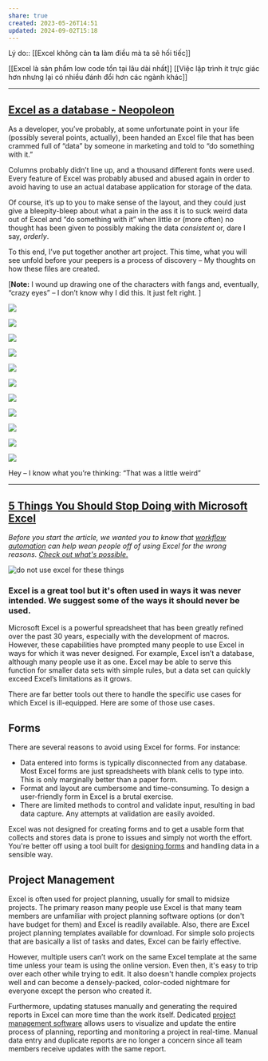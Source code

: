 ```yaml
---
share: true
created: 2023-05-26T14:51
updated: 2024-09-02T15:18
---
```

Lý do:: [[Excel không cản ta làm điều mà ta sẽ hối tiếc]]

[[Excel là sản phẩm low code tồn tại lâu dài nhất]] 
[[Việc lập trình ít trực giác hơn nhưng lại có nhiều đánh đổi hơn các ngành khác]]

---
## [Excel as a database - Neopoleon](https://www.neopoleon.com/blog/excel-as-a-database/)
As a developer, you’ve probably, at some unfortunate point in your life (possibly several points, actually), been handed an Excel file that has been crammed full of “data” by someone in marketing and told to “do something with it.”

Columns probably didn’t line up, and a thousand different fonts were used. Every feature of Excel was probably abused and abused again in order to avoid having to use an actual database application for storage of the data.

Of course, it’s up to you to make sense of the layout, and they could just give a bleepity-bleep about what a pain in the ass it is to suck weird data out of Excel and “do something with it” when little or (more often) no thought has been given to possibly making the data _consistent_ or, dare I say, _orderly_.

To this end, I’ve put together another art project. This time, what you will see unfold before your peepers is a process of discovery – My thoughts on how these files are created.

[**Note:** I wound up drawing one of the characters with fangs and, eventually, “crazy eyes” – I don’t know why I did this. It just felt right. ]

![](https://web.archive.org/web/20051106011050im_/https://www.neopoleon.com/blog/images/excel/1.jpg)

![](https://web.archive.org/web/20051106011050im_/https://www.neopoleon.com/blog/images/excel/2.jpg)

![](https://web.archive.org/web/20051106011050im_/https://www.neopoleon.com/blog/images/excel/3.jpg)

![](https://web.archive.org/web/20051106011050im_/https://www.neopoleon.com/blog/images/excel/4.jpg)

![](https://web.archive.org/web/20051106011050im_/https://www.neopoleon.com/blog/images/excel/5.jpg)

![](https://web.archive.org/web/20051106011050im_/https://www.neopoleon.com/blog/images/excel/6.jpg)

![](https://web.archive.org/web/20051106011050im_/https://www.neopoleon.com/blog/images/excel/7.jpg)

![](https://web.archive.org/web/20051106011050im_/https://www.neopoleon.com/blog/images/excel/8.jpg)

![](https://web.archive.org/web/20051106011050im_/https://www.neopoleon.com/blog/images/excel/9.jpg)

![](https://web.archive.org/web/20051106011050im_/https://www.neopoleon.com/blog/images/excel/10.jpg)

![](https://web.archive.org/web/20051106011050im_/https://www.neopoleon.com/blog/images/excel/11.jpg)

Hey – I know what you’re thinking: “That was a little weird”

---
## [5 Things You Should Stop Doing with Microsoft Excel](https://www.integrify.com/blog/posts/5-things-you-should-stop-doing-with-microsoft-excel/ "5 Things You Should Stop Doing with Microsoft Excel")

_Before you start the article, we wanted you to know that [workflow automation](https://www.integrify.com/landing-pages/workflow-automation/) can help wean people off of using Excel for the wrong reasons. [Check out what's possible.](https://www.integrify.com/landing-pages/workflow-automation/)_

![do not use excel for these things](https://www.integrify.com/site/assets/files/5317/excel-is-not-for.400x0-is.png)
### Excel is a great tool but it's often used in ways it was never intended. We suggest some of the ways it should **never** be used.

Microsoft Excel is a powerful spreadsheet that has been greatly refined over the past 30 years, especially with the development of macros. However, these capabilities have prompted many people to use Excel in ways for which it was never designed. For example, Excel isn’t a database, although many people use it as one. Excel may be able to serve this function for smaller data sets with simple rules, but a data set can quickly exceed Excel’s limitations as it grows. 

There are far better tools out there to handle the specific use cases for which Excel is ill-equipped. Here are some of those use cases.

## Forms

There are several reasons to avoid using Excel for forms. For instance:

-   Data entered into forms is typically disconnected from any database. Most Excel forms are just spreadsheets with blank cells to type into. This is only marginally better than a paper form.
-   Format and layout are cumbersome and time-consuming. To design a user-friendly form in Excel is a brutal exercise.
-   There are limited methods to control and validate input, resulting in bad data capture. Any attempts at validation are easily avoided.

Excel was not designed for creating forms and to get a usable form that collects and stores data is prone to issues and simply not worth the effort. You're better off using a tool built for [designing forms](https://www.integrify.com/features/form-designer/) and handling data in a sensible way.

## Project Management

Excel is often used for project planning, usually for small to midsize projects. The primary reason many people use Excel is that many team members are unfamiliar with project planning software options (or don't have budget for them) and Excel is readily available. Also, there are Excel project planning templates available for download. For simple solo projects that are basically a list of tasks and dates, Excel can be fairly effective.

However, multiple users can’t work on the same Excel template at the same time unless your team is using the online version. Even then, it's easy to trip over each other while trying to edit. It also doesn't handle complex projects well and can become a densely-packed, color-coded nightmare for everyone except the person who created it.

Furthermore, updating statuses manually and generating the required reports in Excel can more time than the work itself. Dedicated [project management software](https://www.capterra.com/project-management-software/) allows users to visualize and update the entire process of planning, reporting and monitoring a project in real-time. Manual data entry and duplicate reports are no longer a concern since all team members receive updates with the same report.
